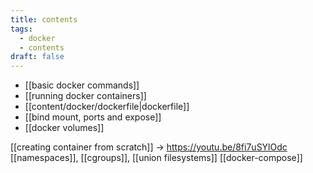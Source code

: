 ```yaml
---
title: contents
tags:
  - docker
  - contents
draft: false
---
```

- [[basic docker commands]]
- [[running docker containers]]
- [[content/docker/dockerfile|dockerfile]]
- [[bind mount, ports and expose]]
- [[docker volumes]]

[[creating container from scratch]] -> https://youtu.be/8fi7uSYlOdc
[[namespaces]], [[cgroups]], [[union filesystems]]
[[docker-compose]]